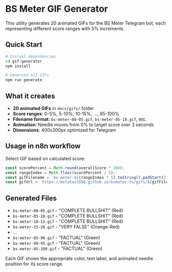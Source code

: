 # BS Meter GIF Generator

This utility generates 20 animated GIFs for the BS Meter Telegram bot, each representing different score ranges with 5% increments.

## Quick Start

```bash
# Install dependencies
cd gif-generator
npm install

# Generate all GIFs
npm run generate
```

## What it creates

- **20 animated GIFs** in `docs/gifs/` folder
- **Score ranges**: 0-5%, 5-10%, 10-15%, ..., 95-100%
- **Filename format**: `bs-meter-00-05.gif`, `bs-meter-05-10.gif`, etc.
- **Animation**: Needle moves from 0% to target score over 3 seconds
- **Dimensions**: 400x300px optimized for Telegram

## Usage in n8n workflow

Select GIF based on calculated score:
```javascript
const scorePercent = Math.round(overallScore * 100);
const rangeIndex = Math.floor(scorePercent / 5);
const gifFilename = `bs-meter-${(rangeIndex * 5).toString().padStart(2, '0')}-${Math.min((rangeIndex + 1) * 5, 100).toString().padStart(2, '0')}.gif`;
const gifUrl = `https://molotov1056.github.io/bsmeter-ts/gifs/${gifFilename}`;
```

## Generated Files

- `bs-meter-00-05.gif` - "COMPLETE BULLSHIT" (Red)
- `bs-meter-05-10.gif` - "COMPLETE BULLSHIT" (Red) 
- `bs-meter-10-15.gif` - "COMPLETE BULLSHIT" (Red)
- `bs-meter-15-20.gif` - "VERY FALSE" (Orange-Red)
- ...
- `bs-meter-85-90.gif` - "FACTUAL" (Green)
- `bs-meter-90-95.gif` - "FACTUAL" (Green)
- `bs-meter-95-100.gif` - "FACTUAL" (Green)

Each GIF shows the appropriate color, text label, and animated needle position for its score range.
